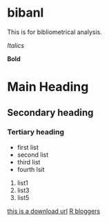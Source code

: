 bibanl
======

This is for bibliometrical analysis.

*Italics*

**Bold**

# Main Heading
## Secondary heading
### Tertiary heading

- first list
- second list
- third list 
- fourth lsit


1. list1
2. list3
3. list5

[this is a download url](http://www.jhsph.edu/)
[R bloggers][1]



[1]: http://www.r-bloggers.com/  "R bloggers"
